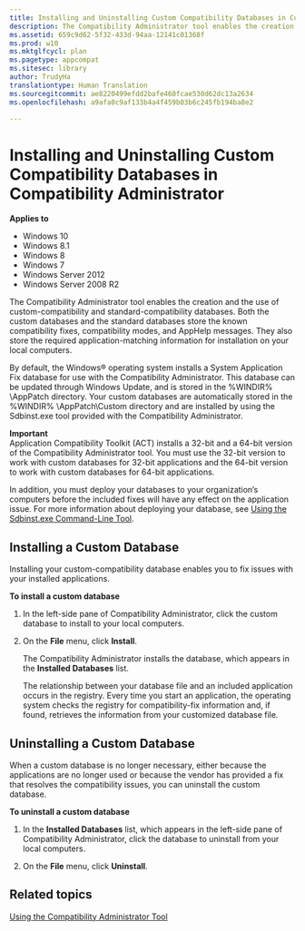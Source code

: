 ```yaml
---
title: Installing and Uninstalling Custom Compatibility Databases in Compatibility Administrator (Windows 10)
description: The Compatibility Administrator tool enables the creation and the use of custom-compatibility and standard-compatibility databases.
ms.assetid: 659c9d62-5f32-433d-94aa-12141c01368f
ms.prod: w10
ms.mktglfcycl: plan
ms.pagetype: appcompat
ms.sitesec: library
author: TrudyHa
translationtype: Human Translation
ms.sourcegitcommit: ae8220499efdd2bafe460fcae530d62dc13a2634
ms.openlocfilehash: a9afa0c9af133b4a4f459b03b6c245fb194ba8e2

---
```


# Installing and Uninstalling Custom Compatibility Databases in Compatibility Administrator


**Applies to**

-   Windows 10
-   Windows 8.1
-   Windows 8
-   Windows 7
-   Windows Server 2012
-   Windows Server 2008 R2

The Compatibility Administrator tool enables the creation and the use of custom-compatibility and standard-compatibility databases. Both the custom databases and the standard databases store the known compatibility fixes, compatibility modes, and AppHelp messages. They also store the required application-matching information for installation on your local computers.

By default, the Windows® operating system installs a System Application Fix database for use with the Compatibility Administrator. This database can be updated through Windows Update, and is stored in the %WINDIR% \\AppPatch directory. Your custom databases are automatically stored in the %WINDIR% \\AppPatch\\Custom directory and are installed by using the Sdbinst.exe tool provided with the Compatibility Administrator.

**Important**  
Application Compatibility Toolkit (ACT) installs a 32-bit and a 64-bit version of the Compatibility Administrator tool. You must use the 32-bit version to work with custom databases for 32-bit applications and the 64-bit version to work with custom databases for 64-bit applications.

In addition, you must deploy your databases to your organization’s computers before the included fixes will have any effect on the application issue. For more information about deploying your database, see [Using the Sdbinst.exe Command-Line Tool](using-the-sdbinstexe-command-line-tool.md).

 

## Installing a Custom Database


Installing your custom-compatibility database enables you to fix issues with your installed applications.

**To install a custom database**

1.  In the left-side pane of Compatibility Administrator, click the custom database to install to your local computers.

2.  On the **File** menu, click **Install**.

    The Compatibility Administrator installs the database, which appears in the **Installed Databases** list.

    The relationship between your database file and an included application occurs in the registry. Every time you start an application, the operating system checks the registry for compatibility-fix information and, if found, retrieves the information from your customized database file.

## Uninstalling a Custom Database


When a custom database is no longer necessary, either because the applications are no longer used or because the vendor has provided a fix that resolves the compatibility issues, you can uninstall the custom database.

**To uninstall a custom database**

1.  In the **Installed Databases** list, which appears in the left-side pane of Compatibility Administrator, click the database to uninstall from your local computers.

2.  On the **File** menu, click **Uninstall**.

## Related topics


[Using the Compatibility Administrator Tool](using-the-compatibility-administrator-tool.md)

 

 








<!--HONumber=Jun16_HO4-->


